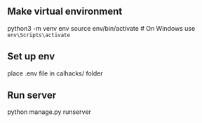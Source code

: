
## Make virtual environment
python3 -m venv env
source env/bin/activate  # On Windows use `env\Scripts\activate`

## Set up env
place .env file in calhacks/ folder

## Run server
python manage.py runserver

